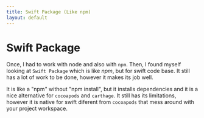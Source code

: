 ```yaml
---
title: Swift Package (Like npm)
layout: default
---
```


# Swift Package

Once, I had to work with node and also with `npm`. Then, I found myself looking at
`Swift Package` which is like *npm*, but for swift code base. It still has a lot of work to be done,
however it makes its job well.

It is like a "npm" without "npm install", but it installs dependencies and it is a nice alternative for `cocoapods` and `carthage`.
It still has its limitations, however it is native for swift diferent from `cocoapods` that mess around with your project workspace.
